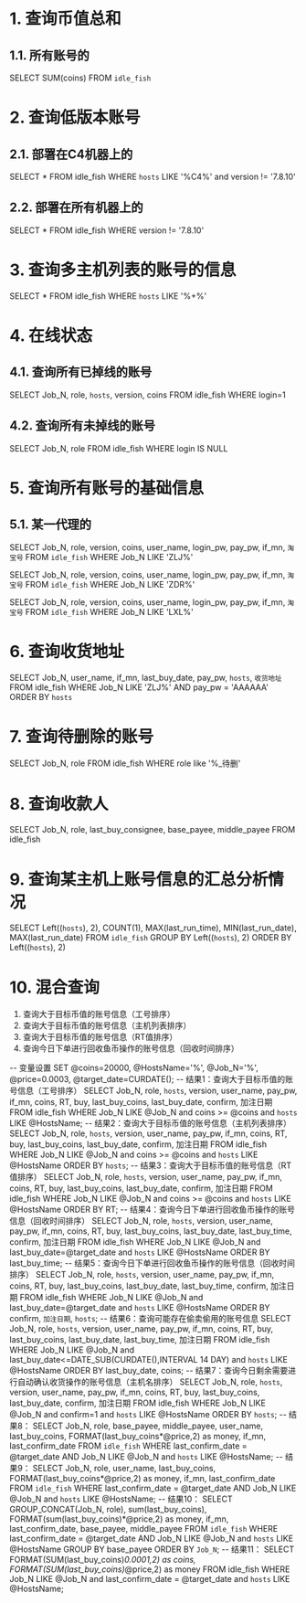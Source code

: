 # 1. 查询币值总和
## 1.1. 所有账号的
SELECT SUM(coins) FROM `idle_fish`

# 2. 查询低版本账号
## 2.1. 部署在C4机器上的
SELECT * FROM idle_fish WHERE `hosts` LIKE '%C4%' and version != '7.8.10'
## 2.2. 部署在所有机器上的
SELECT * FROM idle_fish WHERE version != '7.8.10'

# 3. 查询多主机列表的账号的信息
SELECT * FROM idle_fish WHERE `hosts` LIKE '%+%'

# 4. 在线状态
## 4.1. 查询所有已掉线的账号
SELECT Job_N, role, `hosts`, version, coins FROM idle_fish WHERE login=1
## 4.2. 查询所有未掉线的账号
SELECT Job_N, role FROM idle_fish WHERE login IS NULL

# 5. 查询所有账号的基础信息
## 5.1. 某一代理的

SELECT Job_N, role, version, coins, user_name, login_pw, pay_pw, if_mn, `淘宝号` FROM `idle_fish` WHERE Job_N LIKE 'ZLJ%'

SELECT Job_N, role, version, coins, user_name, login_pw, pay_pw, if_mn, `淘宝号` FROM `idle_fish` WHERE Job_N LIKE 'ZDR%'

SELECT Job_N, role, version, coins, user_name, login_pw, pay_pw, if_mn, `淘宝号` FROM `idle_fish` WHERE Job_N LIKE 'LXL%'

# 6. 查询收货地址
SELECT Job_N, user_name, if_mn, last_buy_date, pay_pw, `hosts`, `收货地址` FROM idle_fish WHERE Job_N LIKE 'ZLJ%' AND pay_pw = 'AAAAAA' ORDER BY `hosts`

# 7. 查询待删除的账号

SELECT Job_N, role FROM idle_fish WHERE role like '%_待删'

# 8. 查询收款人

SELECT Job_N, role, last_buy_consignee, base_payee, middle_payee FROM idle_fish

# 9. 查询某主机上账号信息的汇总分析情况

SELECT Left((`hosts`), 2), COUNT(1), MAX(last_run_time), MIN(last_run_date), MAX(last_run_date) FROM `idle_fish` GROUP BY Left((`hosts`), 2) ORDER BY Left((`hosts`), 2)

# 10. 混合查询

1. 查询大于目标币值的账号信息（工号排序）
2. 查询大于目标币值的账号信息（主机列表排序）
3. 查询大于目标币值的账号信息（RT值排序）
4. 查询今日下单进行回收鱼币操作的账号信息（回收时间排序）

-- 变量设置
SET @coins=20000, @HostsName='%', @Job_N='%', @price=0.0003, @target_date=CURDATE();
-- 结果1：查询大于目标币值的账号信息（工号排序）
SELECT Job_N, role, `hosts`, version, user_name, pay_pw, if_mn, coins, RT, buy, last_buy_coins, last_buy_date, confirm, 加注日期 FROM idle_fish WHERE Job_N LIKE @Job_N and coins >= @coins and `hosts` LIKE @HostsName;
-- 结果2：查询大于目标币值的账号信息（主机列表排序）
SELECT Job_N, role, `hosts`, version, user_name, pay_pw, if_mn, coins, RT, buy, last_buy_coins, last_buy_date, confirm, 加注日期 FROM idle_fish WHERE Job_N LIKE @Job_N and coins >= @coins and `hosts` LIKE @HostsName ORDER BY `hosts`;
-- 结果3：查询大于目标币值的账号信息（RT值排序）
SELECT Job_N, role, `hosts`, version, user_name, pay_pw, if_mn, coins, RT, buy, last_buy_coins, last_buy_date, confirm, 加注日期 FROM idle_fish WHERE Job_N LIKE @Job_N and coins >= @coins and `hosts` LIKE @HostsName ORDER BY RT;
-- 结果4：查询今日下单进行回收鱼币操作的账号信息（回收时间排序）
SELECT Job_N, role, `hosts`, version, user_name, pay_pw, if_mn, coins, RT, buy, last_buy_coins, last_buy_date, last_buy_time, confirm, 加注日期 FROM idle_fish WHERE Job_N LIKE @Job_N and last_buy_date=@target_date and `hosts` LIKE @HostsName ORDER BY last_buy_time;
-- 结果5：查询今日下单进行回收鱼币操作的账号信息（回收时间排序）
SELECT Job_N, role, `hosts`, version, user_name, pay_pw, if_mn, coins, RT, buy, last_buy_coins, last_buy_date, last_buy_time, confirm, 加注日期 FROM idle_fish WHERE Job_N LIKE @Job_N and last_buy_date=@target_date and `hosts` LIKE @HostsName ORDER BY confirm, `加注日期`, `hosts`;
-- 结果6：查询可能存在偷卖偷用的账号信息
SELECT Job_N, role, `hosts`, version, user_name, pay_pw, if_mn, coins, RT, buy, last_buy_coins, last_buy_date, last_buy_time, 加注日期 FROM idle_fish WHERE Job_N LIKE @Job_N and last_buy_date<=DATE_SUB(CURDATE(),INTERVAL 14 DAY) and `hosts` LIKE @HostsName ORDER BY last_buy_date, coins;
-- 结果7：查询今日剩余需要进行自动确认收货操作的账号信息（主机名排序）
SELECT Job_N, role, `hosts`, version, user_name, pay_pw, if_mn, coins, RT, buy, last_buy_coins, last_buy_date, confirm, 加注日期 FROM idle_fish WHERE Job_N LIKE @Job_N and confirm=1 and `hosts` LIKE @HostsName ORDER BY `hosts`;
-- 结果8：
SELECT Job_N, role, base_payee, middle_payee, user_name, last_buy_coins, FORMAT(last_buy_coins*@price,2) as money, if_mn, last_confirm_date FROM `idle_fish` WHERE last_confirm_date = @target_date AND Job_N LIKE @Job_N and `hosts` LIKE @HostsName;
-- 结果9：
SELECT Job_N, role, user_name, last_buy_coins, FORMAT(last_buy_coins*@price,2) as money, if_mn, last_confirm_date FROM `idle_fish` WHERE last_confirm_date = @target_date AND Job_N LIKE @Job_N and `hosts` LIKE @HostsName;
-- 结果10：
SELECT GROUP_CONCAT(Job_N, role), sum(last_buy_coins), FORMAT(sum(last_buy_coins)*@price,2) as money, if_mn, last_confirm_date, base_payee, middle_payee FROM `idle_fish` WHERE last_confirm_date = @target_date AND Job_N LIKE @Job_N and `hosts` LIKE @HostsName GROUP BY base_payee ORDER BY `Job_N`;
-- 结果11：
SELECT FORMAT(SUM(last_buy_coins)*0.0001,2) as coins, FORMAT(SUM(last_buy_coins)*@price,2) as money FROM idle_fish WHERE Job_N LIKE @Job_N and last_confirm_date = @target_date and `hosts` LIKE @HostsName;